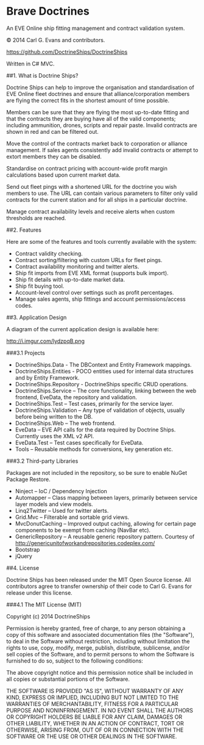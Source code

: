 Brave Doctrines
===============

An EVE Online ship fitting management and contract validation system.

© 2014 Carl G. Evans and contributors.

https://github.com/DoctrineShips/DoctrineShips

Written in C# MVC.

##1. What is Doctrine Ships?

Doctrine Ships can help to improve the organisation and standardisation of EVE Online fleet doctrines and ensure that alliance/corporation members are flying the correct fits in the shortest amount of time possible.

Members can be sure that they are flying the most up-to-date fitting and that the contracts they are buying have all of the valid components; including ammunition, drones, scripts and repair paste. Invalid contracts are shown in red and can be filtered out.

Move the control of the contracts market back to corporation or alliance management. If sales agents consistently add invalid contracts or attempt to extort members they can be disabled.

Standardise on contract pricing with account-wide profit margin calculations based upon current market data.

Send out fleet pings with a shortened URL for the doctrine you wish members to use. The URL can contain various parameters to filter only valid contracts for the current station and for all ships in a particular doctrine.

Manage contract availability levels and receive alerts when custom thresholds are reached.

##2. Features

Here are some of the features and tools currently available with the system:

* Contract validity checking.
* Contract sorting/filtering with custom URLs for fleet pings.
* Contract availability monitoring and twitter alerts.
* Ship fit imports from EVE XML format (supports bulk import).
* Ship fit details with up-to-date market data.
* Ship fit buying tool.
* Account-level control over settings such as profit percentages.
* Manage sales agents, ship fittings and account permissions/access codes.

##3. Application Design

A diagram of the current application design is available here:

http://i.imgur.com/lydzpqB.png

###3.1 Projects

* DoctrineShips.Data - The DBContext and Entity Framework mappings.
* DoctrineShips.Entities - POCO entities used for internal data structures and by Entity Framework.
* DoctrineShips.Repository - DoctrineShips specific CRUD operations.
* DoctrineShips.Service – The core functionality, linking between the web frontend, EveData, the repository and validation.
* DoctrineShips.Test – Test cases, primarily for the service layer.
* DoctrineShips.Validation – Any type of validation of objects, usually before being written to the DB.
* DoctrineShips.Web – The web frontend.
* EveData – EVE API calls for the data required by Doctrine Ships. Currently uses the XML v2 API.
* EveData.Test  – Test cases specifically for EveData.
* Tools – Reusable methods for conversions, key generation etc.

###3.2 Third-party Libraries

Packages are not included in the repository, so be sure to enable NuGet Package Restore.

* Ninject – IoC / Dependency Injection
* Automapper – Class mapping between layers, primarily between service layer models and view models.
* Linq2Twitter – Used for twitter alerts.
* Grid.Mvc – Filterable and sortable grid views.
* MvcDonutCaching – Improved output caching, allowing for certain page components to be exempt from caching (NavBar etc).
* GenericRepository – A reusable generic repository pattern. Courtesy of http://genericunitofworkandrepositories.codeplex.com/
* Bootstrap
* jQuery

##4. License

Doctrine Ships has been released under the MIT Open Source license. All contributors agree to transfer ownership of their code to Carl G. Evans for release under this license.

###4.1 The MIT License (MIT)

Copyright (c) 2014 DoctrineShips

Permission is hereby granted, free of charge, to any person obtaining a copy
of this software and associated documentation files (the "Software"), to deal
in the Software without restriction, including without limitation the rights
to use, copy, modify, merge, publish, distribute, sublicense, and/or sell
copies of the Software, and to permit persons to whom the Software is
furnished to do so, subject to the following conditions:

The above copyright notice and this permission notice shall be included in all
copies or substantial portions of the Software.

THE SOFTWARE IS PROVIDED "AS IS", WITHOUT WARRANTY OF ANY KIND, EXPRESS OR
IMPLIED, INCLUDING BUT NOT LIMITED TO THE WARRANTIES OF MERCHANTABILITY,
FITNESS FOR A PARTICULAR PURPOSE AND NONINFRINGEMENT. IN NO EVENT SHALL THE
AUTHORS OR COPYRIGHT HOLDERS BE LIABLE FOR ANY CLAIM, DAMAGES OR OTHER
LIABILITY, WHETHER IN AN ACTION OF CONTRACT, TORT OR OTHERWISE, ARISING FROM,
OUT OF OR IN CONNECTION WITH THE SOFTWARE OR THE USE OR OTHER DEALINGS IN THE
SOFTWARE.